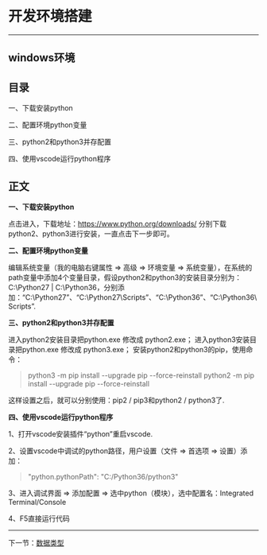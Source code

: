 # 开发环境搭建  #
----------
## windows环境 ##

## 目录 ##
一、下载安装python

二、配置环境python变量

三、python2和python3并存配置

四、使用vscode运行python程序


## 正文 ##

**一、下载安装python**

点击进入，下载地址：https://www.python.org/downloads/
分别下载python2、python3进行安装，一直点击下一步即可。

**二、配置环境python变量**

编辑系统变量（我的电脑右键属性 => 高级 => 环境变量 => 系统变量），在系统的path变量中添加4个变量目录，假设python2和python3的安装目录分别为：C:\Python27 | C:\Python36，分别添加：“C:\Python27”、“C:\Python27\Scripts”、“C:\Python36”、“C:\Python36\Scripts”.

**三、python2和python3并存配置**

进入python2安装目录把python.exe 修改成 python2.exe；
进入python3安装目录把python.exe 修改成 python3.exe；
安装python2和python3的pip，使用命令：
> python3 -m pip install --upgrade pip --force-reinstall
> python2 -m pip install --upgrade pip --force-reinstall

这样设置之后，就可以分别使用：pip2 / pip3和python2 / python3了.

**四、使用vscode运行python程序**

1、打开vscode安装插件“python”重启vscode.

2、设置vscode中调试的python路径，用户设置（文件 => 首选项 => 设置）添加：
> "python.pythonPath": "C:/Python36/python3"
 
3、进入调试界面 => 添加配置 => 选中python（模块），选中配置名：Integrated Terminal/Console

4、F5直接运行代码


----------

下一节：[数据类型](数据类型.md)
